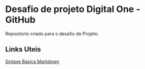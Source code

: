 # Desafio de projeto Digital One -  GitHub
Repositorio criado para o desafio de Projeto.

## Links Uteis
[Sintaxe Basica Markdown](www.marddown.org/baasic-syntax)
